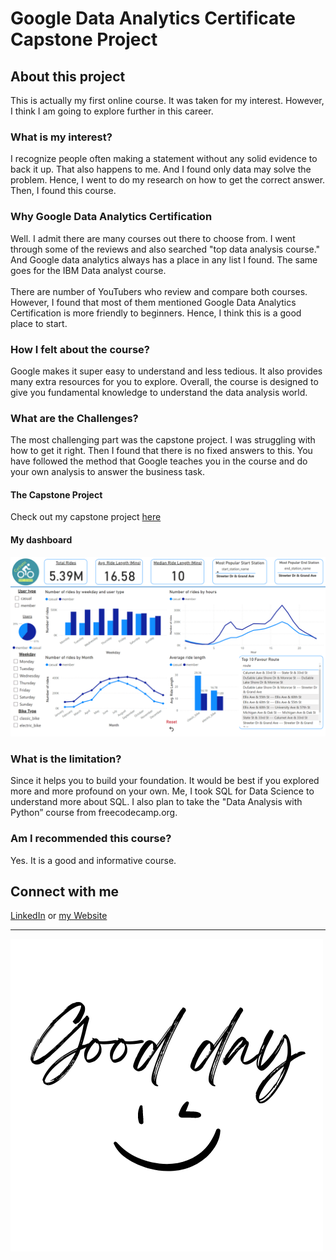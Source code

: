 # Google Data Analytics Certificate Capstone Project
## About this project
This is actually my first online course. It was taken for my interest. However, I think I am going to explore further in this career. <br>

### What is my interest? 
I recognize people often making a statement without any solid evidence to back it up. That also happens to me. And I found only data may solve the problem. Hence, I went to do my research on how to get the correct answer. Then, I found this course. 

### Why Google Data Analytics Certification
Well. I admit there are many courses out there to choose from. I went through some of the reviews and also searched "top data analysis course." And Google data analytics always has a place in any list I found. The same goes for the IBM Data analyst course. <br><br>
There are number of YouTubers who review and compare both courses. However, I found that most of them mentioned Google Data Analytics Certification is more friendly to beginners. Hence, I think this is a good place to start. 

### How I felt about the course? 
Google makes it super easy to understand and less tedious. It also provides many extra resources for you to explore. Overall, the course is designed to give you fundamental knowledge to understand the data analysis world. 

### What are the Challenges? 
The most challenging part was the capstone project. I was struggling with how to get it right. Then I found that there is no fixed answers to this. You have followed the method that Google teaches you in the course and do your own analysis to answer the business task. 

#### The Capstone Project
Check out my capstone project [here](https://adamchenjinghao.notion.site/Capstone-Project-of-Google-Data-Analytics-Professional-Certificate-3f32c1b2f73b459f9760597c12a40f4e)<br>
#### My dashboard
![my_dashboard](mydashboard.png)

### What is the limitation?
Since it helps you to build your foundation. It would be best if you explored more and more profound on your own. Me, I took SQL for Data Science to understand more about SQL. I also plan to take the "Data Analysis with Python” course from freecodecamp.org.

### Am I recommended this course? 
Yes. It is a good and informative course. 

## Connect with me
[LinkedIn](https://www.linkedin.com/in/adam-cjh/)
or [my Website](https://chenjinghao.github.io/)<br>

---

![my website image](GoodDaymate.png)